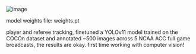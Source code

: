 ![image](https://github.com/user-attachments/assets/b43ad7c1-9dac-4461-823b-65171bde2192)


model weights file: weights.pt

player and referee tracking, finetuned a YOLOv11 model trained on the COCOn dataset and
annotated ~500 images across 5 NCAA ACC full game broadcasts, the results are okay.
first time working with computer vision!
